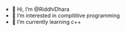 - 👋 Hi, I’m @RiddhiDhara
- 👀 I’m interested in compititive programming
- 🌱 I’m currently learning c++

<!---
RiddhiDhara/RiddhiDhara is a ✨ special ✨ repository because its `README.md` (this file) appears on your GitHub profile.
You can click the Preview link to take a look at your changes.
--->
